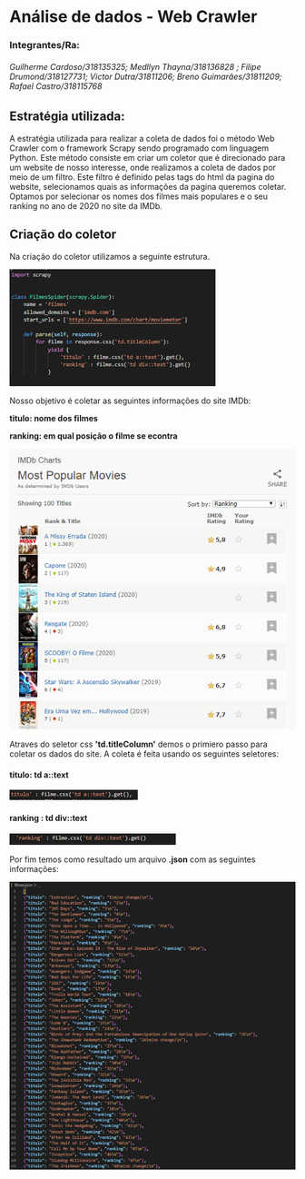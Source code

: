 # Análise de dados - Web Crawler

### Integrantes/Ra:
###### Guilherme Cardoso/318135325; Medllyn Thayna/318136828 ; Filipe Drumond/318127731; Victor Dutra/31811206; Breno Guimarães/31811209; Rafael Castro/318115768

## Estratégia utilizada: 
A estratégia utilizada para realizar a coleta de dados foi o método Web Crawler com o framework Scrapy sendo programado com linguagem Python.
Este método consiste em criar um coletor que é direcionado para um website de nosso interesse, onde  realizamos a coleta de dados por meio de um filtro. 
Este filtro é definido pelas tags do html da pagina do website,  selecionamos quais as informações da pagina queremos coletar.
Optamos por selecionar os nomes dos filmes mais populares e o seu ranking no ano de 2020 no site da IMDb. 

## Criação do coletor
Na criação do coletor utilizamos a seguinte estrutura.

![coletor](https://github.com/medllynthayna/WebCrawler/blob/master/coletor.PNG)

Nosso objetivo é coletar as seguintes informações do site IMDb: 

**titulo: nome dos filmes** 

**ranking: em qual posição o filme se econtra** 

![IMDB](https://github.com/medllynthayna/WebCrawler/blob/master/IBDM.PNG)

Atraves do seletor css **'td.titleColumn'** demos o primiero passo para coletar os dados do site. A coleta é feita usando os seguintes seletores:
#### titulo: td a::text

![nome Filme](https://github.com/medllynthayna/WebCrawler/blob/master/nomeFilme.PNG)

#### ranking : td div::text

![posicao Filme](https://github.com/medllynthayna/WebCrawler/blob/master/posicaoFilme.PNG)


Por fim temos como resultado um arquivo **.json** com as seguintes informações: 

![json](https://github.com/medllynthayna/WebCrawler/blob/master/json.PNG)
